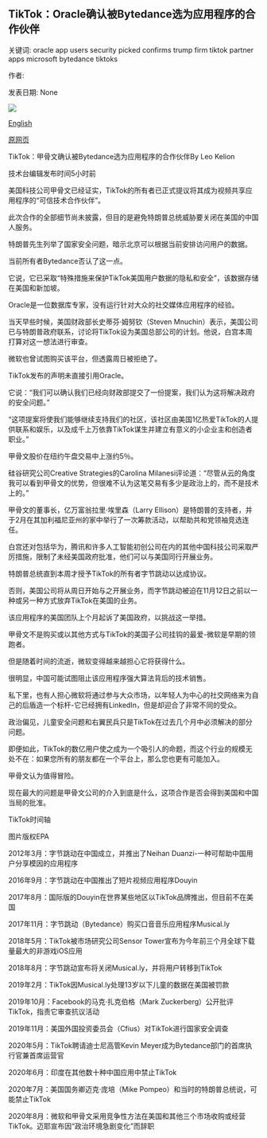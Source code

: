 ## TikTok：Oracle确认被Bytedance选为应用程序的合作伙伴

关键词: oracle app users security picked confirms trump firm tiktok partner apps microsoft bytedance tiktoks

作者: 

发表日期: None

![](https://ichef.bbci.co.uk/news/1024/branded_news/2248/production/_114367780_index_promo_trump_tiktok_976.png)

[English](TikTok%3A%20Oracle%20confirms%20being%20picked%20by%20Bytedance%20to%20be%20app%27s%20partner.md)

[原网页](https://www.bbc.com/news/technology-54148684)

TikTok：甲骨文确认被Bytedance选为应用程序的合作伙伴By Leo Kelion

技术台编辑发布时间5小时前

美国科技公司甲骨文已经证实，TikTok的所有者已正式提议将其成为视频共享应用程序的“可信技术合作伙伴”。

此次合作的全部细节尚未披露，但目的是避免特朗普总统威胁要关闭在美国的中国人服务。

特朗普先生列举了国家安全问题，暗示北京可以根据当前安排访问用户的数据。

当前所有者Bytedance否认了这一点。

它说，它已采取“特殊措施来保护TikTok美国用户数据的隐私和安全”，该数据存储在美国和新加坡。

Oracle是一位数据库专家，没有运行针对大众的社交媒体应用程序的经验。

当天早些时候，美国财政部长史蒂芬·姆努钦（Steven Mnuchin）表示，美国公司已与特朗普政府联系，讨论将TikTok设为美国总部公司的计划。他说，白宫本周打算对这一想法进行审查。

微软也曾试图购买该平台，但透露周日被拒绝了。

TikTok发布的声明未直接引用Oracle。

它说：“我们可以确认我们已经向财政部提交了一份提案，我们认为这将解决政府的安全问题。”

“这项提案将使我们能够继续支持我们的社区，该社区由美国1亿热爱TikTok的人提供联系和娱乐，以及成千上万依靠TikTok谋生并建立有意义的小企业主和创造者职业。”

甲骨文股价在纽约午盘交易中上涨约5％。

硅谷研究公司Creative Strategies的Carolina Milanesi评论道：“尽管从云的角度我可以看到甲骨文的优势，但很难不认为这笔交易有多少是政治上的，而不是技术上的。”

甲骨文的董事长，亿万富翁拉里·埃里森（Larry Ellison）是特朗普的支持者，并于2月在其加利福尼亚州的家中举行了一次筹款活动，以帮助共和党领袖竞选连任。

白宫还对包括华为，腾讯和许多人工智能初创公司在内的其他中国科技公司采取严厉措施，限制了未经美国政府批准，他们可以与美国同行开展业务。

特朗普总统直到本周才授予TikTok的所有者字节跳动以达成协议。

否则，美国公司将从周日开始与之开展业务，而字节跳动被迫在11月12日之前以一种或另一种方式放弃TikTok在美国的业务。

该应用程序的美国团队上个月起诉了美国政府，以挑战这一举措。

甲骨文不是购买或以其他方式与TikTok的美国子公司挂钩的最爱-微软是早期的领跑者。

但是随着时间的流逝，微软变得越来越担心它将获得什么。

很明显，中国可能试图阻止该应用程序强大算法背后的技术销售。

私下里，也有人担心微软将通过参与大众市场，以年轻人为中心的社交网络来为自己的后盾造一个标杆-它已经拥有LinkedIn，但是却迎合了非常不同的受众。

政治偏见，儿童安全问题和右翼民兵只是TikTok在过去几个月中必须解决的部分问题。

即便如此，TikTok的数亿用户使之成为一个吸引人的命题，而这个行业的规模无处不在：如果您所有的朋友都在一个平台上，那么您也更有可能加入。

甲骨文认为值得冒险。

现在最大的问题是甲骨文公司的介入到底是什么，这项合作是否会得到美国和中国当局的批准。

TikTok时间轴

图片版权EPA

2012年3月：字节跳动在中国成立，并推出了Neihan Duanzi-一种可帮助中国用户分享模因的应用程序

2016年9月：字节跳动在中国推出了短片视频应用程序Douyin

2017年8月：国际版的Douyin在世界某些地区以TikTok品牌推出，但目前不在美国

2017年11月：字节跳动（Bytedance）购买口音音乐应用程序Musical.ly

2018年5月：TikTok被市场研究公司Sensor Tower宣布为今年前三个月全球下载量最大的非游戏iOS应用

2018年8月：字节跳动宣布将关闭Musical.ly，并将用户转移到TikTok

2019年2月：TikTok因Musical.ly处理13岁以下儿童的数据在美国被罚款

2019年10月：Facebook的马克·扎克伯格（Mark Zuckerberg）公开批评TikTok，指责它审查抗议活动

2019年11月：美国外国投资委员会（Cfius）对TikTok进行国家安全调查

2020年5月：TikTok聘请迪士尼高管Kevin Meyer成为Bytedance部门的首席执行官兼首席运营官

2020年6月：印度在其他数十种中国应用中禁止TikTok

2020年7月：美国国务卿迈克·庞培（Mike Pompeo）和当时的特朗普总统说，可能禁止TikTok

2020年8月：微软和甲骨文采用竞争性方法在美国和其他三个市场收购或经营TikTok。迈耶宣布因“政治环境急剧变化”而辞职